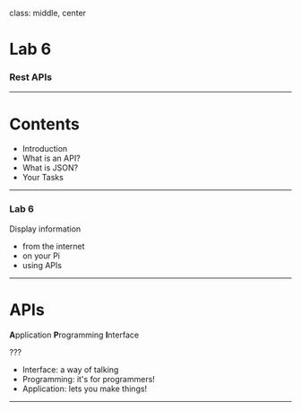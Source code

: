 class: middle, center

# Lab 6
### Rest APIs

---

# Contents
- Introduction
- What is an API?
- What is JSON?
- Your Tasks

---

### Lab 6
Display information 
- from the internet
- on your Pi
- using APIs

---

# APIs
**A**pplication **P**rogramming **I**nterface

???
- Interface: a way of talking
- Programming: it's for programmers!
- Application: lets you make things!

---

<div style="width: 100%; height: 100%; background-image: url(https://imgs.xkcd.com/comics/containers_2x.png);background-repeat: no-repeat; background-size: contain;"></div>